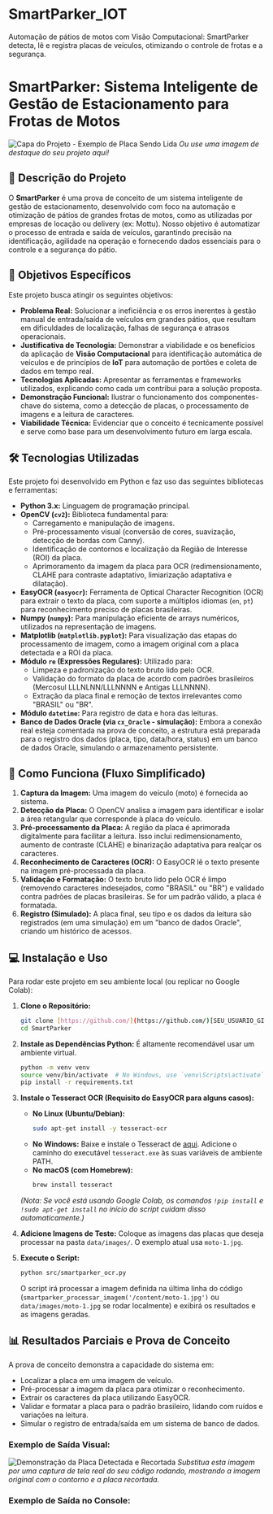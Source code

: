 # SmartParker_IOT
Automação de pátios de motos com Visão Computacional: SmartParker detecta, lê e registra placas de veículos, otimizando o controle de frotas e a segurança.


# SmartParker: Sistema Inteligente de Gestão de Estacionamento para Frotas de Motos

![Capa do Projeto - Exemplo de Placa Sendo Lida](data/images/moto-1.jpg) 
*Ou use uma imagem de destaque do seu projeto aqui!*

## 📝 Descrição do Projeto

O **SmartParker** é uma prova de conceito de um sistema inteligente de gestão de estacionamento, desenvolvido com foco na automação e otimização de pátios de grandes frotas de motos, como as utilizadas por empresas de locação ou delivery (ex: Mottu). Nosso objetivo é automatizar o processo de entrada e saída de veículos, garantindo precisão na identificação, agilidade na operação e fornecendo dados essenciais para o controle e a segurança do pátio.

## 🎯 Objetivos Específicos

Este projeto busca atingir os seguintes objetivos:

* **Problema Real:** Solucionar a ineficiência e os erros inerentes à gestão manual de entrada/saída de veículos em grandes pátios, que resultam em dificuldades de localização, falhas de segurança e atrasos operacionais.
* **Justificativa de Tecnologia:** Demonstrar a viabilidade e os benefícios da aplicação de **Visão Computacional** para identificação automática de veículos e de princípios de **IoT** para automação de portões e coleta de dados em tempo real.
* **Tecnologias Aplicadas:** Apresentar as ferramentas e frameworks utilizados, explicando como cada um contribui para a solução proposta.
* **Demonstração Funcional:** Ilustrar o funcionamento dos componentes-chave do sistema, como a detecção de placas, o processamento de imagens e a leitura de caracteres.
* **Viabilidade Técnica:** Evidenciar que o conceito é tecnicamente possível e serve como base para um desenvolvimento futuro em larga escala.

## 🛠️ Tecnologias Utilizadas

Este projeto foi desenvolvido em Python e faz uso das seguintes bibliotecas e ferramentas:

* **Python 3.x:** Linguagem de programação principal.
* **OpenCV (`cv2`):** Biblioteca fundamental para:
    * Carregamento e manipulação de imagens.
    * Pré-processamento visual (conversão de cores, suavização, detecção de bordas com Canny).
    * Identificação de contornos e localização da Região de Interesse (ROI) da placa.
    * Aprimoramento da imagem da placa para OCR (redimensionamento, CLAHE para contraste adaptativo, limiarização adaptativa e dilatação).
* **EasyOCR (`easyocr`):** Ferramenta de Optical Character Recognition (OCR) para extrair o texto da placa, com suporte a múltiplos idiomas (`en`, `pt`) para reconhecimento preciso de placas brasileiras.
* **Numpy (`numpy`):** Para manipulação eficiente de arrays numéricos, utilizados na representação de imagens.
* **Matplotlib (`matplotlib.pyplot`):** Para visualização das etapas do processamento de imagem, como a imagem original com a placa detectada e a ROI da placa.
* **Módulo `re` (Expressões Regulares):** Utilizado para:
    * Limpeza e padronização do texto bruto lido pelo OCR.
    * Validação do formato da placa de acordo com padrões brasileiros (Mercosul LLLNLNN/LLLNNNN e Antigas LLLNNNN).
    * Extração da placa final e remoção de textos irrelevantes como "BRASIL" ou "BR".
* **Módulo `datetime`:** Para registro de data e hora das leituras.
* **Banco de Dados Oracle (via `cx_Oracle` - simulação):** Embora a conexão real esteja comentada na prova de conceito, a estrutura está preparada para o registro dos dados (placa, tipo, data/hora, status) em um banco de dados Oracle, simulando o armazenamento persistente.

## 🚀 Como Funciona (Fluxo Simplificado)

1.  **Captura da Imagem:** Uma imagem do veículo (moto) é fornecida ao sistema.
2.  **Detecção da Placa:** O OpenCV analisa a imagem para identificar e isolar a área retangular que corresponde à placa do veículo.
3.  **Pré-processamento da Placa:** A região da placa é aprimorada digitalmente para facilitar a leitura. Isso inclui redimensionamento, aumento de contraste (CLAHE) e binarização adaptativa para realçar os caracteres.
4.  **Reconhecimento de Caracteres (OCR):** O EasyOCR lê o texto presente na imagem pré-processada da placa.
5.  **Validação e Formatação:** O texto bruto lido pelo OCR é limpo (removendo caracteres indesejados, como "BRASIL" ou "BR") e validado contra padrões de placas brasileiras. Se for um padrão válido, a placa é formatada.
6.  **Registro (Simulado):** A placa final, seu tipo e os dados da leitura são registrados (em uma simulação) em um "banco de dados Oracle", criando um histórico de acessos.

## 💻 Instalação e Uso

Para rodar este projeto em seu ambiente local (ou replicar no Google Colab):

1.  **Clone o Repositório:**
    ```bash
    git clone [https://github.com/](https://github.com/)[SEU_USUARIO_GITHUB]/SmartParker.git
    cd SmartParker
    ```

2.  **Instale as Dependências Python:**
    É altamente recomendável usar um ambiente virtual.
    ```bash
    python -m venv venv
    source venv/bin/activate  # No Windows, use `venv\Scripts\activate`
    pip install -r requirements.txt
    ```

3.  **Instale o Tesseract OCR (Requisito do EasyOCR para alguns casos):**
    * **No Linux (Ubuntu/Debian):**
        ```bash
        sudo apt-get install -y tesseract-ocr
        ```
    * **No Windows:** Baixe e instale o Tesseract de [aqui](https://tesseract-ocr.github.io/tessdoc/Downloads.html). Adicione o caminho do executável `tesseract.exe` às suas variáveis de ambiente PATH.
    * **No macOS (com Homebrew):**
        ```bash
        brew install tesseract
        ```
    *(Nota: Se você está usando Google Colab, os comandos `!pip install` e `!sudo apt-get install` no início do script cuidam disso automaticamente.)*

4.  **Adicione Imagens de Teste:**
    Coloque as imagens das placas que deseja processar na pasta `data/images/`. O exemplo atual usa `moto-1.jpg`.

5.  **Execute o Script:**
    ```bash
    python src/smartparker_ocr.py
    ```
    O script irá processar a imagem definida na última linha do código (`smartparker_processar_imagem('/content/moto-1.jpg')` ou `data/images/moto-1.jpg` se rodar localmente) e exibirá os resultados e as imagens geradas.

## 📊 Resultados Parciais e Prova de Conceito

A prova de conceito demonstra a capacidade do sistema em:

* Localizar a placa em uma imagem de veículo.
* Pré-processar a imagem da placa para otimizar o reconhecimento.
* Extrair os caracteres da placa utilizando EasyOCR.
* Validar e formatar a placa para o padrão brasileiro, lidando com ruídos e variações na leitura.
* Simular o registro de entrada/saída em um sistema de banco de dados.

### Exemplo de Saída Visual:

![Demonstração da Placa Detectada e Recortada](data/images/detect_and_crop_example.png) 
*Substitua esta imagem por uma captura de tela real do seu código rodando, mostrando a imagem original com o contorno e a placa recortada.*

### Exemplo de Saída no Console:
